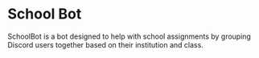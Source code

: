 # School Bot
SchoolBot is a bot designed to help with school assignments by grouping Discord users together based on their institution and class.
